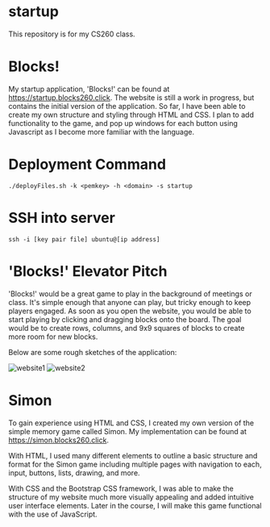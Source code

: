 # startup

This repository is for my CS260 class.

# Blocks!

My startup application, 'Blocks!' can be found at https://startup.blocks260.click. The website is still a work in progress, but contains the initial version of the application. So far, I have been able to create my own structure and styling through HTML and CSS. I plan to add functionality to the game, and pop up windows for each button using Javascript as I become more familiar with the language. 

# Deployment Command

```
./deployFiles.sh -k <pemkey> -h <domain> -s startup
```

# SSH into server

```
ssh -i [key pair file] ubuntu@[ip address]
```

# 'Blocks!' Elevator Pitch

'Blocks!' would be a great game to play in the background of meetings or class. It's simple enough that anyone can play, but tricky enough to keep players engaged. As soon as you open the website, you would be able to start playing by clicking and dragging blocks onto the board. The goal would be to create rows, columns, and 9x9 squares of blocks to create more room for new blocks.

Below are some rough sketches of the application:

![website1](https://user-images.githubusercontent.com/71862670/215231975-ffbc6fd2-e6cc-45a9-9cb9-f61cef3bdebf.jpg)
![website2](https://user-images.githubusercontent.com/71862670/215231980-74bafe7b-d892-43b2-8991-a2150a774fb9.jpg)


# Simon

To gain experience using HTML and CSS, I created my own version of the simple memory game called Simon. My implementation can be found at https://simon.blocks260.click.

With HTML, I used many different elements to outline a basic structure and format for the Simon game including multiple pages with navigation to each, input, buttons, lists, drawing, and more.

With CSS and the Bootstrap CSS framework, I was able to make the structure of my website much more visually appealing and added intuitive user interface elements. Later in the course, I will make this game functional with the use of JavaScript.
